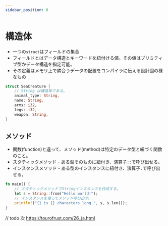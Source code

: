 ```yaml
---
sidebar_position: 8
---
```


# 構造体

- 一つの`struct`はフィールドの集合
- フィールドとはデータ構造とキーワードを紐付ける値。その値はプリミティブ型かデータ構造を指定可能。
- その定義はメモリ上で隣合うデータの配置をコンパイラに伝える設計図の様なもの

```rust
struct SeaCreature {
    // String は構造体である。
    animal_type: String,
    name: String,
    arms: i32,
    legs: i32,
    weapon: String,
}
```

## メソッド

- 関数(function)と違って、メソッド(method)は特定のデータ型と紐づく関数のこと。
- スタティックメソッド - ある型そのものに紐付き、演算子`::`で呼び出せる。
- インスタンスメソッド - ある型のインスタンスに紐付き、演算子`.`で呼び出せる。

```rust
fn main() {
    // スタティックメソッドでStringインスタンスを作成する。
    let s = String::from("Hello world!");
    // インスタンスを使ってメソッド呼び出す。
    println!("{} is {} characters long.", s, s.len());
}
```

// todo 次 https://tourofrust.com/26_ja.html